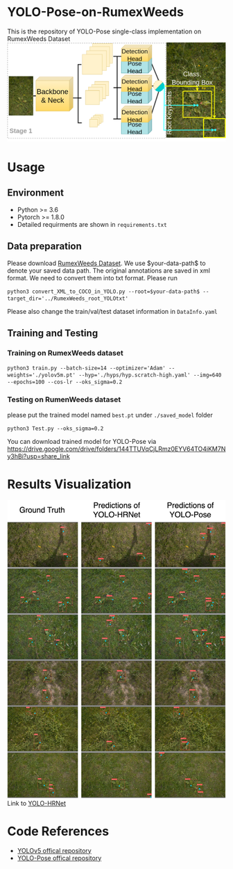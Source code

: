 # YOLO-Pose-on-RumexWeeds
This is the repository of YOLO-Pose single-class implementation on RumexWeeds Dataset
![YOLO_Pose.png](YOLO_Pose.png)

# Usage
## Environment
* Python >= 3.6
* Pytorch >= 1.8.0
* Detailed requirments are shown in `requirements.txt`

## Data preparation
Please download [RumexWeeds Dataset](https://figshare.com/s/287873a5ac9297f181cc). We use \$your-data-path\$ to denote your saved data path. The original annotations are saved in xml format. We need to convert them into txt format. Please run
```
python3 convert_XML_to_COCO_in_YOLO.py --root=$your-data-path$ --target_dir='../RumexWeeds_root_YOLOtxt'
```
Please also change the train/val/test dataset information in `DataInfo.yaml`

## Training and Testing
### Training on RumexWeeds dataset
```
python3 train.py --batch-size=14 --optimizer='Adam' --weights='./yolov5m.pt' --hyp='./hyps/hyp.scratch-high.yaml' --img=640 --epochs=100 --cos-lr --oks_sigma=0.2
```

### Testing on RumenWeeds dataset
please put the trained model named `best.pt` under `./saved_model` folder
```
python3 Test.py --oks_sigma=0.2
```
You can download trained model for YOLO-Pose via https://drive.google.com/drive/folders/144TTUVqCjLRmz0EYV64TO4iKM7Ny3hBi?usp=share_link

# Results Visualization
![P_C.jpg](P_C.jpg)
Link to [YOLO-HRNet](https://github.com/LuckyDogJH/YOLO-HRNet-on-RumexWeeds)

# Code References
* [YOLOv5 offical repository](https://github.com/ultralytics/yolov5)
* [YOLO-Pose offical repository](https://github.com/TexasInstruments/edgeai-yolov5)
